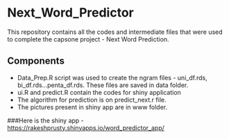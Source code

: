 # Next_Word_Predictor
This repository contains all the codes and intermediate files that were used to complete the capsone project - Next Word Prediction.
## Components
 - Data_Prep.R script was used to create the ngram files - uni_df.rds, bi_df.rds...penta_df.rds. These files are saved in data folder.
 - ui.R and predict.R contain the codes for shiny application
 - The algorithm for prediction is on predict_next.r file.
 - The pictures present in shiny app are in www folder.
 
###Here is the shiny app  - https://rakeshprusty.shinyapps.io/word_predictor_app/
